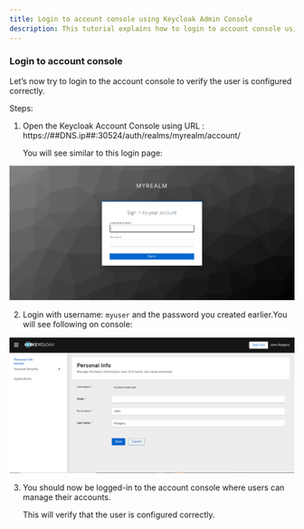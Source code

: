 ```yaml
---
title: Login to account console using Keycloak Admin Console
description: This tutorial explains how to login to account console using Keycloak Admin Console
---
```


### Login to account console

Let’s now try to login to the account console to verify the user is configured correctly.

Steps:

1. Open the Keycloak Account Console using URL : https://##DNS.ip##:30524/auth/realms/myrealm/account/

   You will see similar to this login page:

  ![](_images/account-console.png)

2. Login with username: `myuser` and the password you created earlier.You will see following on console:

  ![](_images/account-console-logged-in-page.png)

3. You should now be logged-in to the account console where users can manage their accounts.

   This will verify that the user is configured correctly.

